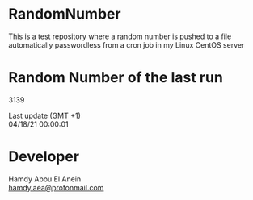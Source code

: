 # RandomNumber    
This is a test repository where a random number is pushed to a file automatically passwordless from a cron job in my Linux CentOS server    
# Random Number of the last run   
3139
      
Last update (GMT +1)    
04/18/21 00:00:01
# Developer    
Hamdy Abou El Anein   
hamdy.aea@protonmail.com
